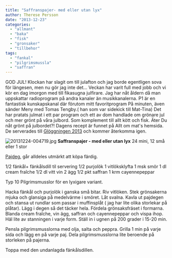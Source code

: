```yaml
---
title: "Saffranspajer- med eller utan lyx"
author: Therese Persson
date: "2013-12-23"
categories: 
  - "allmant"
  - "baka"
  - "fisk"
  - "gronsaker"
  - "tillbehor"
tags: 
  - "fankal"
  - "pilgrimsmussla"
  - "saffran"
---
```


GOD JUL! Klockan har slagit om till julafton och jag borde egentligen sova för längesen, men nu gör jag inte det... Veckan har varit full med jobb och vi kör en dag imorgon med till fikasugna julfirare. Jag har nåt åldern då man uppskattar radioprogram på andra kanaler än musikkanalerna. P1 är en fantastisk kunskapskanal där förutom mitt favoritprogram På minuten, även sänder Meny med Tomas Tengby.( han som var sidekick till Mat-Tina) Det har pratats julmat i ett par program och ett av dom handlade om grönare jul och mer grönt på våra julbord. Som komplement till allt kött och fisk. Äter Du nåt grönt på julbordet?! Dagens recept är funnet på Allt om mat's hemsida. De serverades till [Glöggningen 2013](/posts/gloggning-2013/) och kommer återkomma igen.  
  
![20131224-004719.jpg](/static/img/20131224-004719.jpg)
**Saffranspajer - med eller utan lyx** 24 mini, 12 små eller 1 stor

[Pajdeg](https://www.svt.se/niklas-mat/pajdeg), går alldeles utmärkt att köpa färdig.

1/2 fänkål+ fänkålsdill til servering 1/2 purjolök 1 vitlöksklyfta 1 msk smör 1 dl cream fraîche 1/2 dl vitt vin 2 ägg 1/2 pkt saffran 1 krm cayennepeppar

Typ 10 Pilgrimsmusslor för en lyxigare variant.

Hacka fänkål och purjolök i ganska små bitar. Riv vitlöken. Stek grönsakerna mjuka och glansiga på medelvärme i smöret. Låt svalna. Kavla ut pajdegen och stansa ut rundlar som passar i muffinsplåt ( jag har lite olika storlekar på plåtar). Lägg i degen så det täcker hela. Fördela grönsaksfräset i formarna. Blanda cream fraîche, vin ägg, saffran och cayennepeppar och vispa ihop. Häl lite av stanningen i varje form. Ställ in i ugnen på 200 grader i 15-20 min.

Pensla pilgrimsmusslorna med olja, salta och peppra. Grilla 1 min på varje sida och lägg en på varje paj. Dela pilgrimsmusslorna lite beroende på storleken på pajerna.

Toppa med den undanlagda fänkålsdillen.
